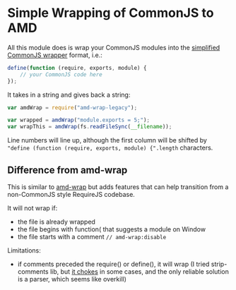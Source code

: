 # Simple Wrapping of CommonJS to AMD

All this module does is wrap your CommonJS modules into the
[simplified CommonJS wrapper](https://github.com/amdjs/amdjs-api/wiki/AMD#simplified-commonjs-wrapping-) format, i.e.:

```js
define(function (require, exports, module) {
    // your CommonJS code here
});
```

It takes in a string and gives back a string:

```js
var amdWrap = require("amd-wrap-legacy");

var wrapped = amdWrap("module.exports = 5;");
var wrapThis = amdWrap(fs.readFileSync(__filename));
```

Line numbers will line up, although the first column will be shifted by
`"define (function (require, exports, module) {".length` characters.

## Difference from amd-wrap

This is similar to [amd-wrap](https://www.npmjs.com/package/amd-wrap) but adds features that can help transition from a non-CommonJS style RequireJS codebase.

It will not wrap if:
- the file is already wrapped
- the file begins with function( that suggests a module on Window
- the file starts with a comment `// amd-wrap:disable`

Limitations:
- if comments preceded the require() or define(), it will wrap (I tried strip-comments lib, but [it chokes](https://github.com/jonschlinkert/strip-comments/issues/18) in some cases, and the only reliable solution is a parser, which seems like overkill)
